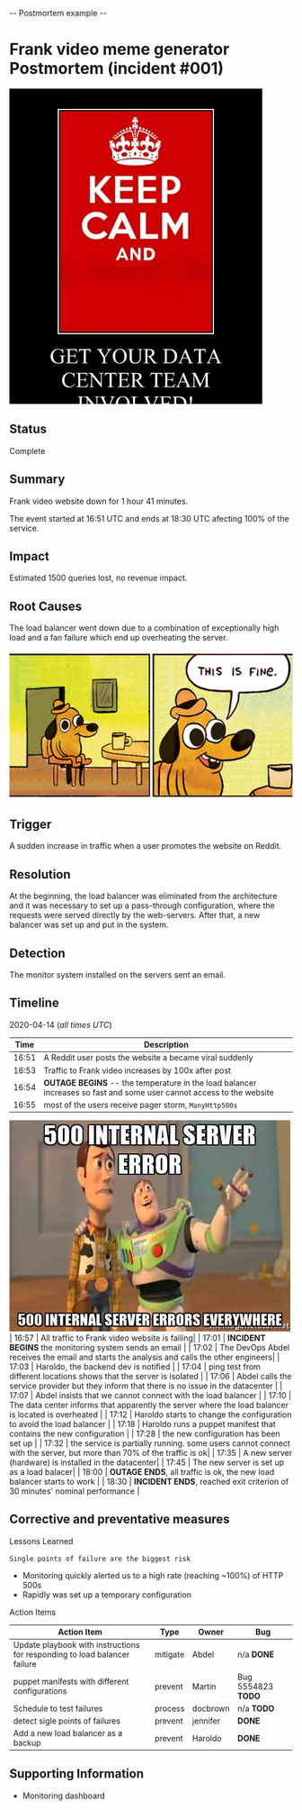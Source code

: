 -- Postmortem example --
# Frank video meme generator Postmortem (incident #001)

![alt text](./readme_images/postmortem.jpg)

## Status

Complete

## Summary

Frank video website down for 1 hour 41 minutes.

The event started at 16:51 UTC and ends at 18:30 UTC afecting 100% of the service.

## Impact

Estimated 1500 queries lost, no revenue impact.

## Root Causes

The load balancer went down due to a combination of exceptionally high load and a fan failure which end up overheating the server.

![alt text](./readme_images/meme-it-is-fine.jpg)

## Trigger

A sudden increase in traffic when a user promotes the website on Reddit.

## Resolution

At the beginning, the load balancer was eliminated from the architecture and it was necessary to set up a pass-through configuration, where the requests were served directly by the web-servers. After that, a new balancer was set up and put in the system.

## Detection

The monitor system installed on the servers sent an email.


## Timeline

2020-04-14 (*all times UTC*)

| Time  | Description |
| ----- | ----------- |
| 16:51 | A Reddit user posts the website a became viral suddenly |
| 16:53 | Traffic to Frank video increases by 100x after post |
| 16:54 | **OUTAGE BEGINS** -- the temperature in the load balancer increases so fast and some user cannot access to the website|
| 16:55 | most of the users receive pager storm, `ManyHttp500s`  |
![alt text](./readme_images/500error.jpg)
| 16:57 | All traffic to Frank video website is failing|
| 17:01 | **INCIDENT BEGINS** the monitoring system sends an email |
| 17:02 | The DevOps Abdel receives the email and starts the analysis and calls the other engineers|
| 17:03 | Haroldo, the backend dev is notified |
| 17:04 | ping test from different locations shows that the server is isolated |
| 17:06 | Abdel calls the service provider but they inform that there is no issue in the datacenter  |
| 17:07 | Abdel insists that we cannot connect with the load balancer |
| 17:10 | The data center informs that apparently the server where the load balancer is located is overheated |
| 17:12 | Haroldo starts to change the configuration to avoid the load balancer  |
| 17:18 | Haroldo runs a puppet manifest that contains the new configuration |
| 17:28 | the new configuration has been set up |
| 17:32 | the service is partially running. some users cannot connect with the server, but more than 70% of the traffic is ok|
| 17:35 | A new server (hardware) is installed in the datacenter|
| 17:45 | The new server is set up as a load balacer|
| 18:00 | **OUTAGE ENDS**, all traffic is ok, the new load balancer starts to work |
| 18:30 | **INCIDENT ENDS**, reached exit criterion of 30 minutes' nominal performance |

## Corrective and preventative measures
Lessons Learned

 	Single points of failure are the biggest risk

* Monitoring quickly alerted us to a high rate (reaching ~100%) of HTTP 500s
* Rapidly was set up a temporary configuration

Action Items

| Action Item | Type | Owner | Bug |
| ----------- | ---- | ----- | --- |
| Update playbook with instructions for responding to load balancer failure | mitigate | Abdel | n/a **DONE** |
| puppet manifests with different configurations | prevent | Martin | Bug 5554823 **TODO** |
| Schedule to test failures | process | docbrown | n/a **TODO** |
| detect sigle points of failures | prevent | jennifer | **DONE** |
| Add a new load balancer as a backup | prevent | Haroldo | **DONE** |

## Supporting Information

* Monitoring dashboard
